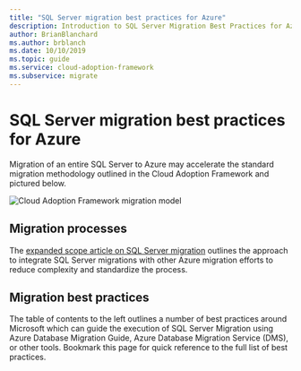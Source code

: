 ```yaml
---
title: "SQL Server migration best practices for Azure"
description: Introduction to SQL Server Migration Best Practices for Azure
author: BrianBlanchard
ms.author: brblanch
ms.date: 10/10/2019
ms.topic: guide
ms.service: cloud-adoption-framework
ms.subservice: migrate
---
```


# SQL Server migration best practices for Azure

Migration of an entire SQL Server to Azure may accelerate the standard migration methodology outlined in the Cloud Adoption Framework and pictured below.

![Cloud Adoption Framework migration model](../../_images/operational-transformation-migrate.png)

## Migration processes

The [expanded scope article on SQL Server migration](../expanded-scope/sql-migration.md) outlines the approach to integrate SQL Server migrations with other Azure migration efforts to reduce complexity and standardize the process.

## Migration best practices

The table of contents to the left outlines a number of best practices around Microsoft which can guide the execution of SQL Server Migration using Azure Database Migration Guide, Azure Database Migration Service (DMS), or other tools. Bookmark this page for quick reference to the full list of best practices.
